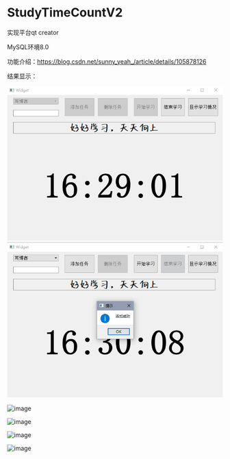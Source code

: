 # StudyTimeCountV2

实现平台qt creator

MySQL环境8.0

功能介绍：https://blog.csdn.net/sunny_yeah_/article/details/105878126

结果显示：

![image](StudyTimeCountV2/实验结果/开始学习.png)
![image](StudyTimeCountV2/实验结果/结束学习.png)

![image]()

![image]()

![image]()

![image]()
